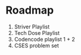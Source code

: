 # Roadmap

1. Striver Playlist
2. Tech Dose Playlist
3. Codencode playlist 1 + 2
4. CSES problem set
